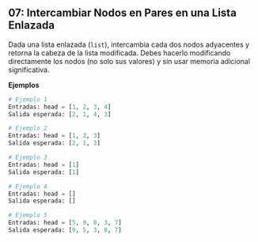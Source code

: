 ## 07: Intercambiar Nodos en Pares en una Lista Enlazada
Dada una lista enlazada (`list`), intercambia cada dos nodos adyacentes y retorna la cabeza de la lista modificada. Debes hacerlo modificando directamente los nodos (no solo sus valores) y sin usar memoria adicional significativa.

**Ejemplos**

```python
# Ejemplo 1
Entradas: head = [1, 2, 3, 4]
Salida esperada: [2, 1, 4, 3]

# Ejemplo 2
Entradas: head = [1, 2, 3]
Salida esperada: [2, 1, 3]

# Ejemplo 3
Entradas: head = [1]
Salida esperada: [1]

# Ejemplo 4
Entradas: head = []
Salida esperada: []

# Ejemplo 5
Entradas: head = [5, 9, 8, 3, 7]
Salida esperada: [9, 5, 3, 8, 7]
```

